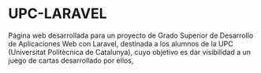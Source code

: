 # UPC-LARAVEL
Página web desarrollada para un proyecto de Grado Superior de Desarrollo de Aplicaciones Web con Laravel, destinada a los alumnos de la UPC (Universitat Politècnica de Catalunya), cuyo objetivo es dar visibilidad a un juego de cartas desarrollado por ellos,

